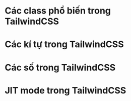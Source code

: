 # Các class phổ biến trong TailwindCSS

# Các kí tự trong TailwindCSS

# Các số trong TailwindCSS

# JIT mode trong TailwindCSS
